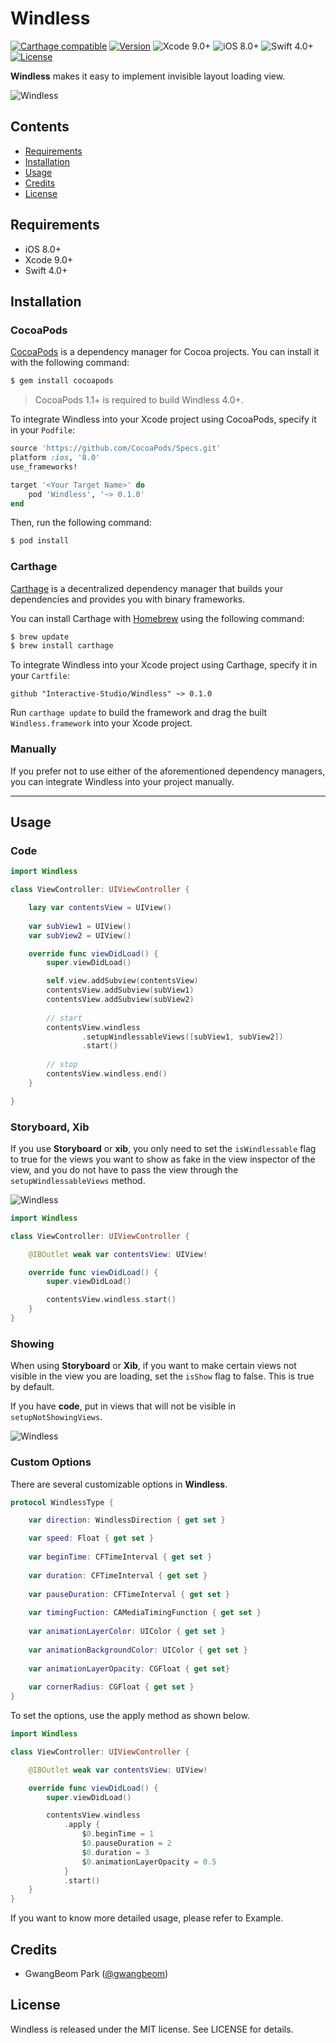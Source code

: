 # Windless

[![Carthage compatible](https://img.shields.io/badge/Carthage-Compatible-brightgreen.svg?style=flat)](https://github.com/Carthage/Carthage)
[![Version](https://img.shields.io/cocoapods/v/Hero.svg?style=flat)](http://cocoapods.org/pods/Hero)
![Xcode 9.0+](https://img.shields.io/badge/Xcode-9.0%2B-blue.svg)
![iOS 8.0+](https://img.shields.io/badge/iOS-8.0%2B-blue.svg)
![Swift 4.0+](https://img.shields.io/badge/Swift-4.0%2B-orange.svg)
[![License](https://img.shields.io/cocoapods/l/Hero.svg?style=flat)](https://github.com/lkzhao/Hero/blob/master/LICENSE?raw=true)

**Windless** makes it easy to implement invisible layout loading view.

![Windless](https://github.com/ParkGwangBeom/Windless/blob/master/Resource/sample.gif)


## Contents

- [Requirements](#requirements)
- [Installation](#installation)
- [Usage](#usage)
- [Credits](#credits)
- [License](#license)

## Requirements

- iOS 8.0+
- Xcode 9.0+
- Swift 4.0+

## Installation

### CocoaPods

[CocoaPods](http://cocoapods.org) is a dependency manager for Cocoa projects. You can install it with the following command:

```bash
$ gem install cocoapods
```

> CocoaPods 1.1+ is required to build Windless 4.0+.

To integrate Windless into your Xcode project using CocoaPods, specify it in your `Podfile`:

```ruby
source 'https://github.com/CocoaPods/Specs.git'
platform :ios, '8.0'
use_frameworks!

target '<Your Target Name>' do
    pod 'Windless', '~> 0.1.0'
end
```

Then, run the following command:

```bash
$ pod install
```

### Carthage

[Carthage](https://github.com/Carthage/Carthage) is a decentralized dependency manager that builds your dependencies and provides you with binary frameworks.

You can install Carthage with [Homebrew](http://brew.sh/) using the following command:

```bash
$ brew update
$ brew install carthage
```

To integrate Windless into your Xcode project using Carthage, specify it in your `Cartfile`:

```ogdl
github "Interactive-Studio/Windless" ~> 0.1.0
```

Run `carthage update` to build the framework and drag the built `Windless.framework` into your Xcode project.

### Manually

If you prefer not to use either of the aforementioned dependency managers, you can integrate Windless into your project manually.

---

## Usage

### Code

```swift
import Windless

class ViewController: UIViewController {

    lazy var contentsView = UIView()
    
    var subView1 = UIView()
    var subView2 = UIView()

    override func viewDidLoad() {
        super.viewDidLoad()

        self.view.addSubview(contentsView)
        contentsView.addSubview(subView1)
        contentsView.addSubview(subView2)
        
        // start
        contentsView.windless
                .setupWindlessableViews([subView1, subView2])
                .start()
                
        // stop
        contentsView.windless.end()
    }

}
```

### Storyboard, Xib

If you use **Storyboard** or **xib**, you only need to set the `isWindlessable` flag to true for the views you want to show as fake in the view inspector of the view, and you do not have to pass the view through the `setupWindlessableViews` method.

![Windless](https://github.com/ParkGwangBeom/Windless/blob/master/Resource/example1.png)

```swift
import Windless

class ViewController: UIViewController {

    @IBOutlet weak var contentsView: UIView!

    override func viewDidLoad() {
        super.viewDidLoad()

        contentsView.windless.start()
    }
}
```

### Showing

When using **Storyboard** or **Xib**, if you want to make certain views not visible in the view you are loading, set the `isShow` flag to false. This is true by default.

If you have **code**, put in views that will not be visible in `setupNotShowingViews`.

![Windless](https://github.com/ParkGwangBeom/Windless/blob/master/Resource/example2.png)

### Custom Options

There are several customizable options in **Windless**.

```swift
protocol WindlessType {

    var direction: WindlessDirection { get set }

    var speed: Float { get set }
    
    var beginTime: CFTimeInterval { get set }
    
    var duration: CFTimeInterval { get set }
    
    var pauseDuration: CFTimeInterval { get set }
    
    var timingFuction: CAMediaTimingFunction { get set }
    
    var animationLayerColor: UIColor { get set }
    
    var animationBackgroundColor: UIColor { get set }
    
    var animationLayerOpacity: CGFloat { get set}
    
    var cornerRadius: CGFloat { get set }
}
```

To set the options, use the apply method as shown below.

```swift
import Windless

class ViewController: UIViewController {

    @IBOutlet weak var contentsView: UIView!

    override func viewDidLoad() {
        super.viewDidLoad()

        contentsView.windless
            .apply {
                $0.beginTime = 1
                $0.pauseDuration = 2
                $0.duration = 3
                $0.animationLayerOpacity = 0.5
            }
            .start()
    }
}
```

If you want to know more detailed usage, please refer to Example.

## Credits

- GwangBeom Park ([@gwangbeom](https://github.com/ParkGwangBeom))

## License

Windless is released under the MIT license. See LICENSE for details.

